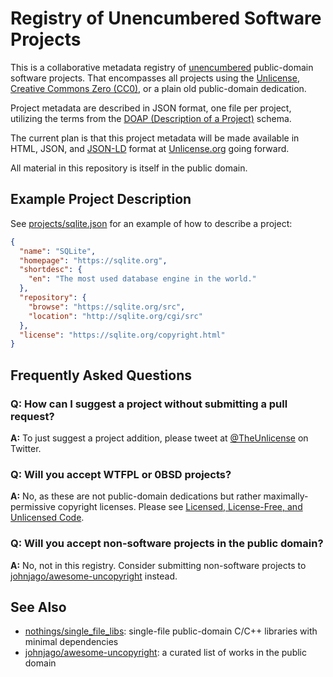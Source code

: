 # Registry of Unencumbered Software Projects

This is a collaborative metadata registry of
[unencumbered](https://ar.to/2010/01/dissecting-the-unlicense)
public-domain software projects. That encompasses all projects using the
[Unlicense](https://unlicense.org), [Creative Commons Zero
(CC0)](https://creativecommons.org/publicdomain/zero/1.0/), or a plain
old public-domain dedication.

Project metadata are described in JSON format, one file per project,
utilizing the terms from the [DOAP (Description of a
Project)](https://github.com/ewilderj/doap) schema.

The current plan is that this project metadata will be made available in
HTML, JSON, and [JSON-LD](https://en.wikipedia.org/wiki/JSON-LD) format
at [Unlicense.org](https://unlicense.org) going forward.

All material in this repository is itself in the public domain.

## Example Project Description

See
[projects/sqlite.json](https://github.com/unlicense/unencumbered-software/blob/master/projects/sqlite.json)
for an example of how to describe a project:

``` json
{
  "name": "SQLite",
  "homepage": "https://sqlite.org",
  "shortdesc": {
    "en": "The most used database engine in the world."
  },
  "repository": {
    "browse": "https://sqlite.org/src",
    "location": "http://sqlite.org/cgi/src"
  },
  "license": "https://sqlite.org/copyright.html"
}
```

## Frequently Asked Questions

### Q: How can I suggest a project without submitting a pull request?

**A:** To just suggest a project addition, please tweet at
[@TheUnlicense](https://twitter.com/theunlicense) on Twitter.

### Q: Will you accept WTFPL or 0BSD projects?

**A:** No, as these are not public-domain dedications but rather
maximally-permissive copyright licenses. Please see [Licensed,
License-Free, and Unlicensed
Code](https://ar.to/2010/12/licensing-and-unlicensing).

### Q: Will you accept non-software projects in the public domain?

**A:** No, not in this registry. Consider submitting non-software
projects to
[johnjago/awesome-uncopyright](https://github.com/johnjago/awesome-uncopyright)
instead.

## See Also

- [nothings/single_file_libs](https://github.com/nothings/single_file_libs):
  single-file public-domain C/C++ libraries with minimal dependencies
- [johnjago/awesome-uncopyright](https://github.com/johnjago/awesome-uncopyright):
  a curated list of works in the public domain
